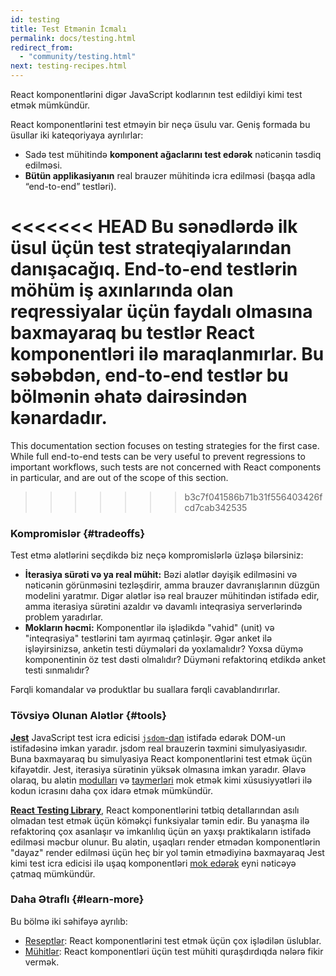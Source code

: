 ```yaml
---
id: testing
title: Test Etmənin İcmalı
permalink: docs/testing.html
redirect_from:
  - "community/testing.html"
next: testing-recipes.html
---
```


React komponentlərini digər JavaScript kodlarının test edildiyi kimi test etmək mümkündür.

React komponentlərini test etməyin bir neçə üsulu var. Geniş formada bu üsullar iki kateqoriyaya ayrılırlar:

* Sadə test mühitində **komponent ağaclarını test edərək** nəticənin təsdiq edilməsi.
* **Bütün applikasiyanın** real brauzer mühitində icra edilməsi (başqa adla “end-to-end” testləri).

<<<<<<< HEAD
Bu sənədlərdə ilk üsul üçün test strateqiyalarından danışacağıq. End-to-end testlərin möhüm iş axınlarında olan reqressiyalar üçün faydalı olmasına baxmayaraq bu testlər React komponentləri ilə maraqlanmırlar. Bu səbəbdən, end-to-end testlər bu bölmənin əhatə dairəsindən kənardadır.
=======
This documentation section focuses on testing strategies for the first case. While full end-to-end tests can be very useful to prevent regressions to important workflows, such tests are not concerned with React components in particular, and are out of the scope of this section.
>>>>>>> b3c7f041586b71b31f556403426fcd7cab342535

### Kompromislər {#tradeoffs}

Test etmə alətlərini seçdikdə biz neçə kompromislərlə üzləşə bilərsiniz:

* **İterasiya sürəti və ya real mühit:** Bəzi alətlər dəyişik edilməsini və nəticənin görünməsini tezləşdirir, amma brauzer davranışlarının düzgün modelini yaratmır. Digər alətlər isə real brauzer mühitindən istifadə edir, amma iterasiya sürətini azaldır və davamlı inteqrasiya serverlərində problem yaradırlar.
* **Mokların həcmi:** Komponentlər ilə işlədikdə "vahid" (unit) və "inteqrasiya" testlərini tam ayırmaq çətinləşir. Əgər anket ilə işləyirsinizsə, anketin testi düymələri də yoxlamalıdır? Yoxsa düymə komponentinin öz test dəsti olmalıdır? Düyməni refaktorinq etdikdə anket testi sınmalıdır?

Fərqli komandalar və produktlar bu suallara fərqli cavablandırırlar.

### Tövsiyə Olunan Alətlər {#tools}

**[Jest](https://facebook.github.io/jest/)** JavaScript test icra edicisi [`jsdom`-dan](/docs/testing-environments.html#mocking-a-rendering-surface) istifadə edərək DOM-un istifadəsinə imkan yaradır. jsdom real brauzerin təxmini simulyasiyasıdır. Buna baxmayaraq bu simulyasiya React komponentlərini test etmək üçün kifayətdir. Jest, iterasiya sürətinin yüksək olmasına imkan yaradır. Əlavə olaraq, bu alətin [modulları](/docs/testing-environments.html#mocking-modules) və [taymerləri](/docs/testing-environments.html#mocking-timers) mok etmək kimi xüsusiyyətləri ilə kodun icrasını daha çox idarə etmək mümkündür.

**[React Testing Library](https://testing-library.com/react)**, React komponentlərini tətbiq detallarından asılı olmadan test etmək üçün köməkçi funksiyalar təmin edir. Bu yanaşma ilə refaktorinq çox asanlaşır və imkanlılıq üçün ən yaxşı praktikaların istifadə edilməsi məcbur olunur. Bu alətin, uşaqları render etmədən komponentlərin "dayaz" render edilməsi üçün heç bir yol təmin etmədiyinə baxmayaraq Jest kimi test icra edicisi ilə uşaq komponentləri [mok edərək](/docs/testing-recipes.html#mocking-modules) eyni nəticəyə çatmaq mümkündür.

### Daha Ətraflı {#learn-more}

Bu bölmə iki səhifəyə ayrılıb:

- [Reseptlər](/docs/testing-recipes.html): React komponentlərini test etmək üçün çox işlədilən üslublar.
- [Mühitlər](/docs/testing-environments.html): React komponentləri üçün test mühiti quraşdırdıqda nələrə fikir vermək.
